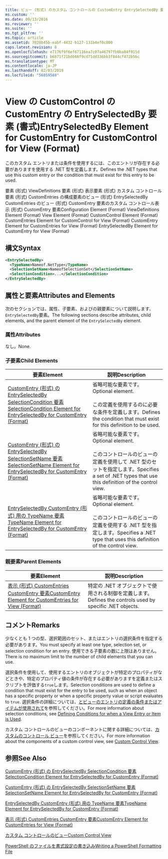 ```yaml
---
title: ビュー (形式) のカスタム コントロールの CustomEntry EntrySelectedBy 要素 |Microsoft Docs
ms.custom: ''
ms.date: 09/13/2016
ms.reviewer: ''
ms.suite: ''
ms.tgt_pltfrm: ''
ms.topic: article
ms.assetid: 7828b45b-eabf-4432-b127-131b4ef0c800
caps.latest.revision: 8
ms.openlocfilehash: e7176f9f6ef67116ea7c07a46797fb0ba84f915d
ms.sourcegitcommit: b6871f21bd666f9cd71dd336bb3f844cf472b56c
ms.translationtype: MT
ms.contentlocale: ja-JP
ms.lasthandoff: 02/03/2019
ms.locfileid: "56859588"
---
```

# <a name="entryselectedby-element-for-customentry-for-customcontrol-for-view-format"></a><span data-ttu-id="8152b-102">View の CustomControl の CustomEntry の EntrySelectedBy 要素 (書式)</span><span class="sxs-lookup"><span data-stu-id="8152b-102">EntrySelectedBy Element for CustomEntry for CustomControl for View (Format)</span></span>

<span data-ttu-id="8152b-103">このカスタム エントリまたは条件を使用するには、このエントリが存在する必要がありますを使用する .NET 型を定義します。</span><span class="sxs-lookup"><span data-stu-id="8152b-103">Defines the .NET types that use this custom entry or the condition that must exist for this entry to be used.</span></span>

<span data-ttu-id="8152b-104">要素 (形式) ViewDefinitions 要素 (形式) 表示要素 (形式) カスタム コントロール要素 (形式) CustomEntries の構成要素のビュー (形式) EntrySelectedBy CustomEntries のビュー (形式) CustomEntry 要素のカスタム コントロール表示 (形式) CustomEntry 要素</span><span class="sxs-lookup"><span data-stu-id="8152b-104">Configuration Element (Format) ViewDefinitions Element (Format) View Element (Format) CustomControl Element (Format) CustomEntries Element for CustomControl for View (Format) CustomEntry Element for CustomEntries for View (Format) EntrySelectedBy Element for CustomEntry for View (Format)</span></span>

## <a name="syntax"></a><span data-ttu-id="8152b-105">構文</span><span class="sxs-lookup"><span data-stu-id="8152b-105">Syntax</span></span>

```xml
<EntrySelectedBy>
  <TypeName>Nameof.NetType</TypeName>
  <SelectionSetName>NameofSelectionSet</SelectionSetName>
  <SelectionCondition>...</SelectionCondition>
</EntrySelectedBy>
```

## <a name="attributes-and-elements"></a><span data-ttu-id="8152b-106">属性と要素</span><span class="sxs-lookup"><span data-stu-id="8152b-106">Attributes and Elements</span></span>

<span data-ttu-id="8152b-107">次のセクションでは、属性、子要素、およびの親要素について説明します、`EntrySelectedBy`要素。</span><span class="sxs-lookup"><span data-stu-id="8152b-107">The following sections describe attributes, child elements, and the parent element of the `EntrySelectedBy` element.</span></span>

### <a name="attributes"></a><span data-ttu-id="8152b-108">属性</span><span class="sxs-lookup"><span data-stu-id="8152b-108">Attributes</span></span>

<span data-ttu-id="8152b-109">なし。</span><span class="sxs-lookup"><span data-stu-id="8152b-109">None.</span></span>

### <a name="child-elements"></a><span data-ttu-id="8152b-110">子要素</span><span class="sxs-lookup"><span data-stu-id="8152b-110">Child Elements</span></span>

|<span data-ttu-id="8152b-111">要素</span><span class="sxs-lookup"><span data-stu-id="8152b-111">Element</span></span>|<span data-ttu-id="8152b-112">説明</span><span class="sxs-lookup"><span data-stu-id="8152b-112">Description</span></span>|
|-------------|-----------------|
|[<span data-ttu-id="8152b-113">CustomEntry (形式) の EntrySelectedBy SelectionCondition 要素</span><span class="sxs-lookup"><span data-stu-id="8152b-113">SelectionCondition Element for EntrySelectedBy for CustomEntry (Format)</span></span>](./selectioncondition-element-for-entryselectedby-for-customcontrol-format.md)|<span data-ttu-id="8152b-114">省略可能な要素です。</span><span class="sxs-lookup"><span data-stu-id="8152b-114">Optional element.</span></span><br /><br /> <span data-ttu-id="8152b-115">この定義を使用するのに必要な条件を定義します。</span><span class="sxs-lookup"><span data-stu-id="8152b-115">Defines the condition that must exist for this definition to be used.</span></span>|
|[<span data-ttu-id="8152b-116">CustomEntry (形式) の EntrySelectedBy SelectionSetName 要素</span><span class="sxs-lookup"><span data-stu-id="8152b-116">SelectionSetName Element for EntrySelectedBy for CustomEntry (Format)</span></span>](./selectionsetname-element-for-entryselectedby-for-customcontrol-for-view-format.md)|<span data-ttu-id="8152b-117">省略可能な要素です。</span><span class="sxs-lookup"><span data-stu-id="8152b-117">Optional element.</span></span><br /><br /> <span data-ttu-id="8152b-118">このコントロールのビューの定義を使用して .NET 型のセットを指定します。</span><span class="sxs-lookup"><span data-stu-id="8152b-118">Specifies a set of .NET types that use this definition of the control view.</span></span>|
|[<span data-ttu-id="8152b-119">EntrySelectedBy CustomEntry (形式) 用の TypeName 要素</span><span class="sxs-lookup"><span data-stu-id="8152b-119">TypeName Element for EntrySelectedBy for CustomEntry (Format)</span></span>](./typename-element-for-selectioncondition-for-customcontrol-for-view-format.md)|<span data-ttu-id="8152b-120">省略可能な要素です。</span><span class="sxs-lookup"><span data-stu-id="8152b-120">Optional element.</span></span><br /><br /> <span data-ttu-id="8152b-121">このコントロールのビューの定義を使用する .NET 型を指定します。</span><span class="sxs-lookup"><span data-stu-id="8152b-121">Specifies a .NET type that uses this definition of the control view.</span></span>|

### <a name="parent-elements"></a><span data-ttu-id="8152b-122">親要素</span><span class="sxs-lookup"><span data-stu-id="8152b-122">Parent Elements</span></span>

|<span data-ttu-id="8152b-123">要素</span><span class="sxs-lookup"><span data-stu-id="8152b-123">Element</span></span>|<span data-ttu-id="8152b-124">説明</span><span class="sxs-lookup"><span data-stu-id="8152b-124">Description</span></span>|
|-------------|-----------------|
|[<span data-ttu-id="8152b-125">表示 (形式) CustomEntries CustomEntry 要素</span><span class="sxs-lookup"><span data-stu-id="8152b-125">CustomEntry Element for CustomEntries for View (Format)</span></span>](./customentry-element-for-customentries-for-customcontrol-for-view-format.md)|<span data-ttu-id="8152b-126">特定の .NET オブジェクトで使用される制御を定義します。</span><span class="sxs-lookup"><span data-stu-id="8152b-126">Defines the controls used by specific .NET objects.</span></span>|

## <a name="remarks"></a><span data-ttu-id="8152b-127">コメント</span><span class="sxs-lookup"><span data-stu-id="8152b-127">Remarks</span></span>

<span data-ttu-id="8152b-128">少なくとも 1 つの型、選択範囲のセット、またはエントリの選択条件を指定する必要があります。</span><span class="sxs-lookup"><span data-stu-id="8152b-128">You must specify at least one type, selection set, or selection condition for an entry.</span></span> <span data-ttu-id="8152b-129">使用できる子要素の数に上限はありません。</span><span class="sxs-lookup"><span data-stu-id="8152b-129">There is no maximum limit to the number of child elements that you can use.</span></span>

<span data-ttu-id="8152b-130">選択条件を使用して、使用するエントリのオブジェクトが特定のプロパティがなどときや、特定のプロパティ値の条件が存在する必要がありますを定義またはスクリプトを評価する`true`します。</span><span class="sxs-lookup"><span data-stu-id="8152b-130">Selection conditions are used to define a condition that must exist for the entry to be used, such as when an object has a specific property or when a specific property value or script evaluates to `true`.</span></span> <span data-ttu-id="8152b-131">選択条件の詳細については、[とビューのエントリの定義の条件またはアイテムが使用されて](./defining-conditions-for-displaying-data.md)を参照してください。</span><span class="sxs-lookup"><span data-stu-id="8152b-131">For more information about selection conditions, see [Defining Conditions for when a View Entry or Item is Used](./defining-conditions-for-displaying-data.md).</span></span>

<span data-ttu-id="8152b-132">カスタム コントロールのビューのコンポーネントに関する詳細については、[カスタムのコントロール ビュー](./creating-custom-controls.md)を参照してください。</span><span class="sxs-lookup"><span data-stu-id="8152b-132">For more information about the components of a custom control view, see [Custom Control View](./creating-custom-controls.md).</span></span>

## <a name="see-also"></a><span data-ttu-id="8152b-133">参照</span><span class="sxs-lookup"><span data-stu-id="8152b-133">See Also</span></span>

[<span data-ttu-id="8152b-134">CustomEntry (形式) の EntrySelectedBy SelectionCondition 要素</span><span class="sxs-lookup"><span data-stu-id="8152b-134">SelectionCondition Element for EntrySelectedBy for CustomEntry (Format)</span></span>](./selectioncondition-element-for-entryselectedby-for-customcontrol-format.md)

[<span data-ttu-id="8152b-135">CustomEntry (形式) の EntrySelectedBy SelectionSetName 要素</span><span class="sxs-lookup"><span data-stu-id="8152b-135">SelectionSetName Element for EntrySelectedBy for CustomEntry (Format)</span></span>](./selectionsetname-element-for-entryselectedby-for-customcontrol-for-view-format.md)

[<span data-ttu-id="8152b-136">EntrySelectedBy CustomEntry (形式) 用の TypeName 要素</span><span class="sxs-lookup"><span data-stu-id="8152b-136">TypeName Element for EntrySelectedBy for CustomEntry (Format)</span></span>](./typename-element-for-selectioncondition-for-customcontrol-for-view-format.md)

[<span data-ttu-id="8152b-137">表示 (形式) CustomEntries CustomEntry 要素</span><span class="sxs-lookup"><span data-stu-id="8152b-137">CustomEntry Element for CustomEntries for View (Format)</span></span>](./customentry-element-for-customentries-for-customcontrol-for-view-format.md)

[<span data-ttu-id="8152b-138">カスタム コントロールのビュー</span><span class="sxs-lookup"><span data-stu-id="8152b-138">Custom Control View</span></span>](./creating-custom-controls.md)

[<span data-ttu-id="8152b-139">PowerShell のファイルを書式設定の書き込み</span><span class="sxs-lookup"><span data-stu-id="8152b-139">Writing a PowerShell Formatting File</span></span>](./writing-a-powershell-formatting-file.md)
